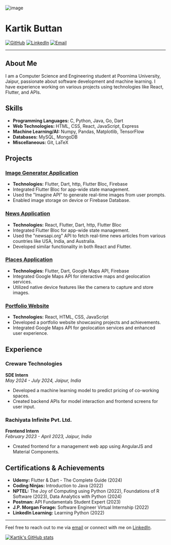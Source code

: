 
![image](https://media.licdn.com/dms/image/D5616AQFRg6xDXRZKrA/profile-displaybackgroundimage-shrink_350_1400/0/1719350221761?e=1726704000&v=beta&t=Umep5j6XUnxSvF1aewKJbad2V8y3sOCqRpY46OEK9yM)  

# Kartik Buttan

[![GitHub](https://img.shields.io/badge/GitHub-kartik1112-blue?style=flat&logo=github)](https://github.com/kartik1112)
[![LinkedIn](https://img.shields.io/badge/LinkedIn-Kartik%20Buttan-blue?style=flat&logo=linkedin)](https://www.linkedin.com/in/kartikbuttan/)
[![Email](https://img.shields.io/badge/Email-kartik11buttan%40gmail.com-blue?style=flat&logo=gmail)](mailto:kartik11buttan@gmail.com)

---

## About Me

I am a Computer Science and Engineering student at Poornima University, Jaipur, passionate about software development and machine learning. I have experience working on various projects using technologies like React, Flutter, and APIs.

## Skills

- **Programming Languages:** C, Python, Java, Go, Dart
- **Web Technologies:** HTML, CSS, React, JavaScript, Express
- **Machine Learning/AI:** Numpy, Pandas, Matplotlib, TensorFlow
- **Databases:** MySQL, MongoDB
- **Miscellaneous:** Git, LaTeX

## Projects

### [Image Generator Application](https://github.com/kartik1112/ImageGeneratorFlutter)
- **Technologies:** Flutter, Dart, http, Flutter Bloc, Firebase
- Integrated Flutter Bloc for app-wide state management.
- Used the "Imagine API" to generate real-time images from user prompts.
- Enabled image storage on device or Firebase Database.

### [News Application](https://github.com/kartik1112/NewsApp-flutter)
- **Technologies:** React, Flutter, Dart, http, Flutter Bloc
- Integrated Flutter Bloc for app-wide state management.
- Used the "newsapi.org" API to fetch real-time news articles from various countries like USA, India, and Australia.
- Developed similar functionality in both React and Flutter.

### [Places Application](https://github.com/kartik1112/PlacesApp)
- **Technologies:** Flutter, Dart, Google Maps API, Firebase
- Integrated Google Maps API for interactive maps and geolocation services.
- Utilized native device features like the camera to capture and store images.

### [Portfolio Website](https://kartik-react-portfolio.vercel.app/)
- **Technologies:** React, HTML, CSS, JavaScript
- Developed a portfolio website showcasing projects and achievements.
- Integrated Google Maps API for geolocation services and enhanced user experience.

## Experience

### Creware Technologies
**SDE Intern**  
_May 2024 - July 2024, Jaipur, India_  
- Developed a machine learning model to predict pricing of co-working spaces.
- Created backend APIs for model interaction and frontend screens for user input.

### Rachiyata Infinite Pvt. Ltd.
**Frontend Intern**  
_February 2023 - April 2023, Jaipur, India_  
- Created frontend for a management web app using AngularJS and Material Components.

## Certifications & Achievements

- **Udemy:** Flutter & Dart - The Complete Guide (2024)
- **Coding Ninjas:** Introduction to Java (2022)
- **NPTEL:** The Joy of Computing using Python (2022), Foundations of R Software (2023), Data Analytics with Python (2024)
- **Postman:** API Fundamentals Student Expert (2023)
- **J.P. Morgan Forage:** Software Engineer Virtual Internship (2022)
- **LinkedIn Learning:** Learning Python (2022)

---

Feel free to reach out to me via [email](mailto:kartik11buttan@gmail.com) or connect with me on [LinkedIn](https://www.linkedin.com/in/kartikbuttan/).

[![Kartik's GitHub stats](https://github-readme-stats.vercel.app/api?username=kartik1112)](https://github.com/kartik1112/github-readme-stats)

<!---
kartik1112/kartik1112 is a ✨ special ✨ repository because its `README.md` (this file) appears on your GitHub profile.
You can click the Preview link to take a look at your changes.
--->
